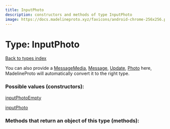 ```yaml
---
title: InputPhoto
description: constructors and methods of type InputPhoto
image: https://docs.madelineproto.xyz/favicons/android-chrome-256x256.png
---
```

# Type: InputPhoto  
[Back to types index](index.md)



You can also provide a [MessageMedia](MessageMedia.md), [Message](Message.md), [Update](Update.md), [Photo](Photo.md) here, MadelineProto will automatically convert it to the right type.

### Possible values (constructors):

[inputPhotoEmpty](../constructors/inputPhotoEmpty.md)  

[inputPhoto](../constructors/inputPhoto.md)  



### Methods that return an object of this type (methods):



